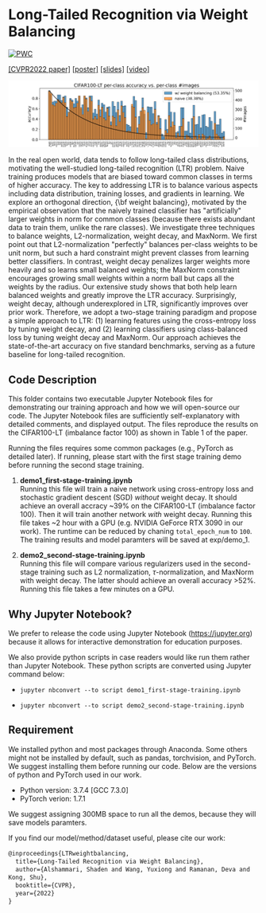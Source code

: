 # Long-Tailed Recognition via Weight Balancing
[![PWC](https://img.shields.io/endpoint.svg?url=https://paperswithcode.com/badge/long-tailed-recognition-via-weight-balancing/long-tail-learning-on-cifar-100-lt-r-100)](https://paperswithcode.com/sota/long-tail-learning-on-cifar-100-lt-r-100?p=long-tailed-recognition-via-weight-balancing)

 <a href="https://arxiv.org/abs/2203.14197" target="_blank">\[CVPR2022 paper\]</a>
 <a href="https://drive.google.com/file/d/1XwN3peQGoJBtKUOBvIIg1fL8_O3Trpff/view?usp=sharing" target="_blank">\[poster\]</a>
 <a href="https://drive.google.com/file/d/15Fx3bonRQQNCT3mpwm25vfEqvURKpfaM/view?usp=sharing" target="_blank">\[slides\]</a>
 <a href="https://youtu.be/81F-vEcDLaM" target="_blank">\[video\]</a>

![alt text](./assets/per_class_acc.png "splashing figure")

In the real open world, data tends to follow long-tailed class distributions, motivating the well-studied long-tailed recognition (LTR) problem. Naive training produces models that are biased toward common classes in terms of higher accuracy. The key to addressing LTR is to balance various aspects including data distribution, training losses, and gradients in learning. We explore an orthogonal direction, {\bf weight balancing}, motivated by the empirical observation that the naively trained classifier has "artificially" larger weights in norm for common classes (because there exists abundant data to train them, unlike the rare classes). We investigate three techniques to balance weights, L2-normalization, weight decay, and MaxNorm. We first point out that L2-normalization "perfectly" balances per-class weights to be unit norm, but such a hard constraint might prevent classes from learning better classifiers. In contrast, weight decay penalizes larger weights more heavily and so learns small balanced weights; the MaxNorm constraint encourages growing small weights within a norm ball but caps all the weights by the radius. Our extensive study shows that both help learn balanced weights and greatly improve the LTR accuracy. Surprisingly, weight decay, although underexplored in LTR, significantly improves over prior work. Therefore, we adopt a two-stage training paradigm and propose a simple approach to LTR: (1) learning features using the cross-entropy loss by tuning weight decay, and (2) learning classifiers using class-balanced loss by tuning weight decay and MaxNorm. Our approach achieves the state-of-the-art accuracy on five standard benchmarks, serving as a future baseline for long-tailed recognition.



## Code Description

This folder contains two executable Jupyter Notebook files for demonstrating our training approach and how we will open-source our code. The Jupyter Notebook files are sufficiently self-explanatory with detailed comments, and displayed output. The files reproduce the results on the CIFAR100-LT (imbalance factor 100) as shown in Table 1 of the paper.

Running the files requires some common packages (e.g., PyTorch as detailed later). If running, please start with the first stage training demo before running the second stage training.

1. **demo1_first-stage-training.ipynb** <br>  Running this file will train a naive network using cross-entropy loss and stochastic gradient descent (SGD) *without* weight decay. It should achieve an overall accracy ~39% on the CIFAR100-LT (imbalance factor 100). Then it will train another network *with* weight decay. Running this file takes ~2 hour with a GPU (e.g. NVIDIA GeForce RTX 3090 in our work). The runtime can be reduced by chaning ``` total_epoch_num ``` to ```100```. The training results and model paramters will be saved at exp/demo_1.


2. **demo2_second-stage-training.ipynb** <br> 
    Running this file will compare various regularizers used in the second-stage training such as L2 normalization, $\tau$-normalization, and MaxNorm with weight decay. The latter should achieve an overall accuracy >52\%. Running this file takes a few minutes on a GPU.


## Why Jupyter Notebook?
We prefer to release the code using Jupyter Notebook (https://jupyter.org) because it allows for interactive demonstration for education purposes.

We also provide python scripts in case readers would like run them rather than Jupyter Notebook. These python scripts are converted using Jupyter command below:
 - ``` jupyter nbconvert --to script demo1_first-stage-training.ipynb ```

 - ``` jupyter nbconvert --to script demo2_second-stage-training.ipynb ```


## Requirement
We installed python and most packages through Anaconda. Some others might not be installed by default, such as pandas, torchvision, and PyTorch. We suggest installing them before running our code. Below are the versions of python and PyTorch used in our work. 

 - Python version: 3.7.4 [GCC 7.3.0]
 - PyTorch verion: 1.7.1

We suggest assigning 300MB space to run all the demos, because they will save models paramters.

If you find our model/method/dataset useful, please cite our work:

    @inproceedings{LTRweightbalancing,
      title={Long-Tailed Recognition via Weight Balancing},
      author={Alshammari, Shaden and Wang, Yuxiong and Ramanan, Deva and Kong, Shu},
      booktitle={CVPR},
      year={2022}
    }
